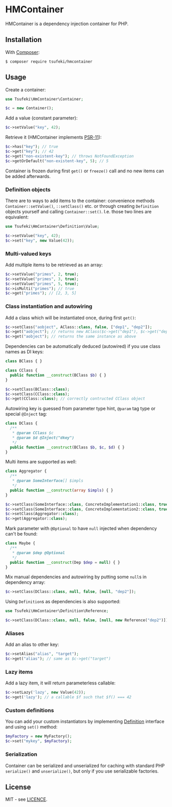 HMContainer
===========

HMContainer is a dependency injection container for PHP.

Installation
------------

With [Composer](https://getcomposer.org/):
```
$ composer require tsufeki/hmcontainer
```

Usage
-----

Create a container:

```php
use Tsufeki\HmContainer\Container;

$c = new Container();
```

Add a value (constant parameter):

```php
$c->setValue("key", 42);
```

Retrieve it (HMContainer implements [PSR-11](https://github.com/php-fig/fig-standards/blob/master/accepted/PSR-11-container.md)):

```php
$c->has("key"); // true
$c->get("key"); // 42
$c->get("non-existent-key"); // throws NotFoundException
$c->getOrDefault("non-existent-key", 5); // 5
```

Container is frozen during first `get()` or `freeze()` call and no new items can
be added afterwards.

### Definition objects

There are to ways to add items to the container: convenience methods `Container::setValue()`,
`::setClass()` etc. or through creating `Definition` objects yourself and calling
`Container::set()`. I.e. those two lines are equivalent:

```php
use Tsufeki\HmContainer\Definition\Value;

$c->setValue("key", 42);
$c->set("key", new Value(42));
```

### Multi-valued keys

Add multiple items to be retrieved as an array:

```php
$c->setValue("primes", 2, true);
$c->setValue("primes", 3, true);
$c->setValue("primes", 5, true);
$c->isMulti("primes"); // true
$c->get("primes"); // [2, 3, 5]
```

### Class instantiation and autowiring

Add a class which will be instantiated once, during first `get()`:

```php
$c->setClass("aobject", AClass::class, false, ["dep1", "dep2"]);
$c->get("aobject"); // returns new AClass($c->get("dep1"), $c->get("dep2"))
$c->get("aobject"); // returns the same instance as above
```

Dependencies can be automatically deduced (autowired) if you use class names as DI keys:

```php
class BClass { }

class CClass {
  public function __construct(BClass $b) { }
}

$c->setClass(BClass::class);
$c->setClass(CClass::class);
$c->get(CClass::class); // correctly contructed CClass object
```

Autowiring key is guessed from parameter type hint, `@param` tag type or special `@Inject` tag:

```php
class DClass {
  /**
   * @param CClass $c
   * @param $d @Inject("dkey")
   */
  public function __construct(BClass $b, $c, $d) { }
}
```

Multi items are supported as well:

```php
class Aggregator {
  /**
   * @param SomeInterface[] $impls
   */
  public function __construct(array $impls) { }
}

$c->setClass(SomeInterface::class, ConcreteImplementation1::class, true);
$c->setClass(SomeInterface::class, ConcreteImplementation2::class, true);
$c->setClass(Aggregator::class);
$c->get(Aggregator::class);
```

Mark parameter with `@Optional` to have `null` injected when dependency can't
be found:

```php
class Maybe {
  /**
   * @param $dep @Optional
   */
  public function __construct(Dep $dep = null) { }
}
```

Mix manual dependencies and autowiring by putting some `null`s in dependency
array:

```php
$c->setClass(DClass::class, null, false, [null, "dep2"]);
```

Using `Definition`s as dependencies is also supported:
```php
use Tsufeki\HmContainer\Definition\Reference;

$c->setClass(DClass::class, null, false, [null, new Reference("dep2")]);
```

### Aliases

Add an alias to other key:

```php
$c->setAlias("alias", "target");
$c->get("alias"); // same as $c->get("target")
```

### Lazy items

Add a lazy item, it will return parameterless callable:

```php
$c->setLazy('lazy', new Value(42));
$c->get('lazy'); // a callable $f such that $f() === 42
```


### Custom definitions

You can add your custom instantiators by implementing
[Definition](src/Tsufeki/HmContainer/Definition.php) interface and using
`set()` method:

```php
$myFactory = new MyFactory();
$c->set("mykey", $myFactory);
```

### Serialization

Container can be serialized and unserialized for caching with standard PHP
`serialize()` and `unserialize()`, but only if you use serializable factories.

License
-------
MIT - see [LICENCE](LICENSE).

